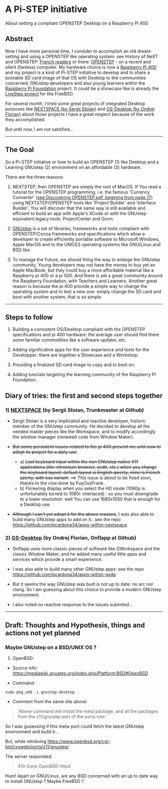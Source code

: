 # A Pi-STEP initiative
About setting a compliant OPENSTEP Desktop on a Raspberry Pi 400

## Abstract

Now I have more personal time, I consider to accomplish an old dream: setting and using a OPENSTEP like operating system: see History of NeXT and OPENSTEP: [French readers](https://www.levenez.com/NeXTSTEP/Historique.html) or there: [OPENSTEP](https://next.fandom.com/wiki/OpenStep) - on a recent and silent (fanless) computer. My hardware choice is now a [Raspberry Pi 400](https://www.raspberrypi.com/products/raspberry-pi-400/specifications/) and my project is a kind of Pi-STEP initiative to develop and to share a bootable SD card image of that OS with Desktop to the communities concerned: GNUstep developers and also young learners within the [Raspberry Pi Foundation](https://www.raspberrypi.org/) project. It could be a showcase like is already the [LiveStep project](https://github.com/probonopd/LIVEstep) for the FreeBSD.

For several month, I tried some great projects of integrated Desktop purposes like [NEXTSPACE (by Sergii Stoian)](https://github.com/trunkmaster/nextspace) and [GS-Desktop (by Ondrej Florian)](https://github.com/onflapp/gs-desktop) about those projects I have a great respect because of the work they accomplished.

But until now, I am not satisfied...

---

## The Goal

So a Pi-STEP initiative or how to build an OPENSTEP (1) like Desktop and a Learning GNUstep (2) environment on an affordable (3) hardware.

There are the three reasons:

1) NEXTSTEP, then OPENSTEP are simply the root of MacOS. If You read a tutorial for the OPENSTEP programming, i.e. the famous 'Currency Converter' ([see Discovering OPENSTEP.pdf, begining from page 17](https://github.com/userLevel/next/blob/main/Discovering%20OPENSTEP.pdf)) using NEXTSTEP/OPENSTEP tools like 'Project Builder' and 'Interface Builder', You will discover that the same way is still available and efficient to build an app with Apple's XCode or with the GNUstep equivalent legacy tools: ProjectCenter and Gorm.

2) [GNUstep](https://gnustep.github.io/) is a set of libraries, frameworks and tools compliant with OPENSTEP/Cocoa frameworks and specifications which allow a developer to create efficiently portable software to Microsoft Windows, Apple MacOS and to the UNICES operating systems like GNU/Linux and BSD like.

3) To manage the Future, we should thing the way to enlarge the GNUstep community. Young developers may not have the money to buy yet an Apple MacBook, but they could buy a more affordable material like a Raspberry pi 400 or a pi 500. And there is yet a great community around the Raspberry Foundation, with Teachers and Learners. Another great reason is because the pi 400 provide a simple way to change the operating system and to test a new one: simply change the SD card and boot with another system, that is so simple.

---

## Steps to follow

1) Building a consistent OS/Desktop compliant with the OPENSTEP specifications and pi 400 hardware: the average user should find there some familiar commodities like a software updater, etc.

2) Adding significative apps for the user experience and tools for the Developper: there are together a Showcase and a Workshop.

3) Providing a finalized SD card image to copy and to boot on.

4) Adding tutorials targeting the learning community of the Raspberry Pi Foundation.

## Diary of tries: the first and second steps together

### 1) [NEXTSPACE](https://github.com/trunkmaster/nextspace) (by Sergii Stoian, Trunkmaster at Github)

- Sergii Stoian is a very implicated and reactive developer, historic member of the GNUstep community. He decided to develop all the needed master pieces like the Workspace, and to modify accordingly the window manager (renewed code from Window Maker).
- <s>But some persistent issues related to the pi 400 prevent me until now to adopt its project for a daily use</s>:

  - a) <s>Lost keyboard input within the non GNUstep native X11 applications (like chromium browser, xedit, etc.) when you change the keyboard layout: default layout is English qwerty, mine is French azerty, with oss variant.</s> ==> This issue is about to be fixed soon, thanks to the clue done by FuyOusFrank.
  - b) Flickering display when you select the HD mode (1080p is unfortunately turned to 1080i: interlaced) : so you must downgrade to a lower resolution: well You can use 1680x1050 that is enough for a Desktop use.

- <s>Although I can't yet adopt it for the above reasons</s>, I was also able to build many GNUstep apps to add on it.: see the repo <https://github.com/pcardona34/apps-within-nextspace>.

### 2) [GS-Desktop](https://github.com/onflapp/gs-desktop) (by Ondrej Florian, Onflapp at Github)
   
- Onflapp uses more classic pieces of software like GWorkspace and the classic Window Maker, and he added many useful little apps and services which provide a smart experience. 
- I was also able to build many other GNUstep apps: see the repo <https://github.com/pcardona34/apps-within-gsde>.

- But it seems the way GNUstep was built is not up to date: no arc nor clang. So I am guessing about this choice to provide a modern GNUstep environment.
- I also noted no reactive response to the issues submited...

---

## Draft: Thoughts and Hypothesis, things and actions not yet planned

### Maybe GNUstep on a BSD/UNIX OS ?

1) OpenBSD:

- Source info: <https://mediawiki.gnustep.org/index.php/Platform:BSD#OpenBSD>

- Command:
```
sudo pkg_add -i gnustep-desktop
````

- Comment from the same site above:
> 'Above command will install the meta package, and all the packages from the x11/gnustep part of the ports tree.'

So I was gusessing if this meta-port could fetch the latest GNUstep environment and build it...

But, while retrieving <https://www.openbsd.org/cgi-bin/cvsweb/ports/x11/gnustep/>

The server responded:

> 410 Gone
> OpenBSD httpd

Hum! Apart on GNU/Linux, are any BSD concerned with an up to date way to install GNUstep ?
Maybe FreeBSD ?


